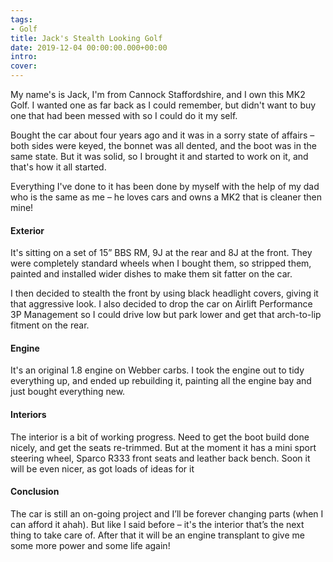 ```yaml
---
tags:
- Golf
title: Jack's Stealth Looking Golf
date: 2019-12-04 00:00:00.000+00:00
intro: 
cover: 
---
```


My name's is Jack, I'm from Cannock Staffordshire, and I own this MK2 Golf. I wanted one as far back as I could remember, but didn't want to buy one that had been messed with so I could do it my self.

Bought the car about four years ago and it was in a sorry state of affairs – both sides were keyed, the bonnet was all dented, and the boot was in the same state. But it was solid, so I brought it and started to work on it, and that's how it all started.

Everything I've done to it has been done by myself with the help of my dad who is the same as me – he loves cars and owns a MK2 that is cleaner then mine!


#### Exterior
It's sitting on a set of 15” BBS RM, 9J at the rear and 8J at the front. They were completely standard wheels when I bought them, so stripped them, painted and installed wider dishes to make them sit fatter on the car.

I then decided to stealth the front by using black headlight covers, giving it that aggressive look. I also decided to drop the car on Airlift Performance 3P Management so I could drive low but park lower and get that arch-to-lip fitment on the rear.


#### Engine
It's an original 1.8 engine on Webber carbs. I took the engine out to tidy everything up, and ended up rebuilding it, painting all the engine bay and just bought everything new.


#### Interiors
The interior is a bit of working progress. Need to get the boot build done nicely, and get the seats re-trimmed. But at the moment it has a mini sport steering wheel, Sparco R333 front seats and leather back bench. Soon it will be even nicer, as got loads of ideas for it


#### Conclusion
The car is still an on-going project and I’ll be forever changing parts (when I can afford it ahah). But like I said before – it's the interior that’s the next thing to take care of. After that it will be an engine transplant to give me some more power and some life again!